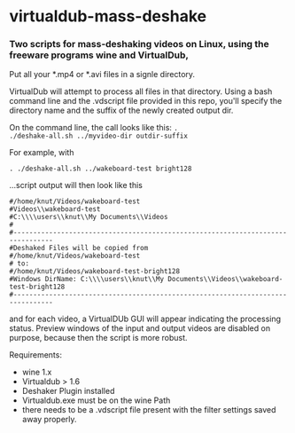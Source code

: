 virtualdub-mass-deshake
=======================


<h3> Two scripts for mass-deshaking videos on Linux, using the freeware programs wine and  VirtualDub,  </h3>
 Put all your *.mp4 or *.avi files in a signle directory.

VirtualDub will attempt to process all files in that directory. Using a bash command line and the .vdscript file provided in this repo, you'll specify the directory name and the suffix of the newly created output dir.

On the command line, the call looks like this:
<code>. ./deshake-all.sh ../myvideo-dir outdir-suffix </code>


For example, with


<code>. ./deshake-all.sh ../wakeboard-test bright128 </code>

...script output will then look like this

    #/home/knut/Videos/wakeboard-test
    #Videos\\wakeboard-test
    #C:\\\\users\\knut\\My Documents\\Videos
    #
    #--------------------------------------------------------------------------------
    #Deshaked Files will be copied from
    #/home/knut/Videos/wakeboard-test
    # to:
    #/home/knut/Videos/wakeboard-test-bright128
    #Windows DirName: C:\\\\users\\knut\\My Documents\\Videos\\wakeboard-test-bright128
    #--------------------------------------------------------------------------------

and for each video, a VirtualDUb GUI will appear indicating the processing status. Preview windows of the input and output videos are disabled on purpose, because then the script is more robust.

Requirements:
  - wine 1.x
  - Virtualdub > 1.6
  - Deshaker Plugin installed
  - Virtualdub.exe must be on the wine Path
  - there needs to be a .vdscript file present with the filter settings saved away properly.



